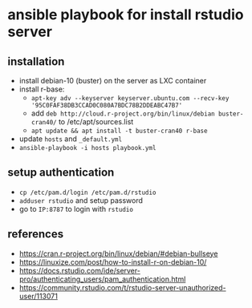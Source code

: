 # ansible playbook for install rstudio server

## installation

- install debian-10 (buster) on the server as LXC container
- install r-base:
  - `apt-key adv --keyserver keyserver.ubuntu.com --recv-key '95C0FAF38DB3CCAD0C080A7BDC78B2DDEABC47B7'`
  - add `deb http://cloud.r-project.org/bin/linux/debian buster-cran40/` to /etc/apt/sources.list
  - `apt update && apt install -t buster-cran40 r-base`
- update `hosts` and `_default.yml`
- `ansible-playbook -i hosts playbook.yml`

## setup authentication

- `cp /etc/pam.d/login /etc/pam.d/rstudio`
- `adduser rstudio` and setup password
- go to `IP:8787` to login with `rstudio`

## references

- https://cran.r-project.org/bin/linux/debian/#debian-bullseye
- https://linuxize.com/post/how-to-install-r-on-debian-10/
- https://docs.rstudio.com/ide/server-pro/authenticating_users/pam_authentication.html
- https://community.rstudio.com/t/rstudio-server-unauthorized-user/113071
